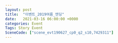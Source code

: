 ```yaml
---
layout: post
title:  "이벤트_2019여름_엔딩"
date:   2021-03-16 06:00:00 +0000
categories: Event
Tags: Story Event
SceneCode: ["scene_evt190627_cp0_q2_s10,7429311"]
---
```

